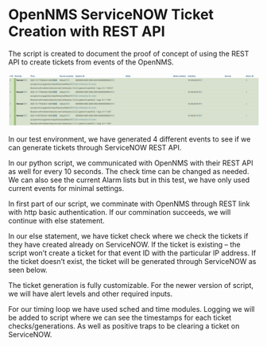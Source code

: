 # OpenNMS ServiceNOW Ticket Creation with REST API
The script is created to document the proof of concept of using the REST API to create tickets from events of the OpenNMS.

<img src="/images/2020-10-17 07_03_44-List _ Events _ OpenNMS Web Console.png">


In our test environment, we have generated 4 different events to see if we can generate tickets through ServiceNOW REST API.

In our python script, we communicated with OpenNMS with their REST API as well for every 10 seconds. The check time can be changed as needed. We can also see the current Alarm lists but in this test, we have only used current events for minimal settings.  

In first part of our script, we comminate with OpenNMS through REST link with http basic authentication. If our commination succeeds, we will continue with else statement. 

In our else statement, we have ticket check where we check the tickets if they have created already on ServiceNOW. If the ticket is existing – the script won’t create a ticket for that event ID with the particular IP address. If the ticket doesn’t exist, the ticket will be generated through ServiceNOW as seen below. 

The ticket generation is fully customizable. For the newer version of script, we will have alert levels and other required inputs. 

For our timing loop we have used sched and time modules. Logging we will be added to script where we can see the timestamps for each ticket checks/generations. As well as positive traps to be clearing a ticket on ServiceNOW. 
